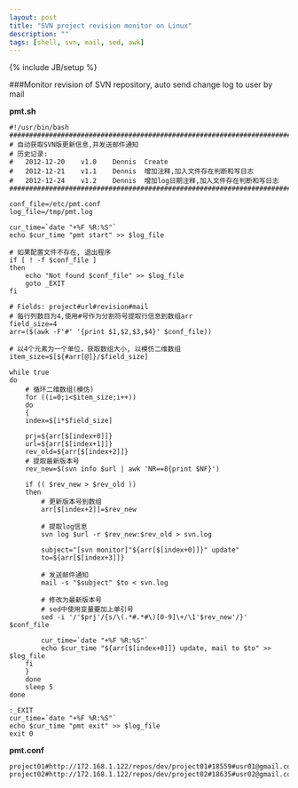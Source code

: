 ```yaml
---
layout: post
title: "SVN project revision monitor on Linux"
description: ""
tags: [shell, svn, mail, sed, awk]
---
```

{% include JB/setup %}

###Monitor revision of SVN repository, auto send change log to user by mail  


__pmt.sh__  

	#!/usr/bin/bash
	################################################################################
	# 自动获取SVN版更新信息,并发送邮件通知
	# 历史记录:
	#   2012-12-20    v1.0    Dennis  Create
	#   2012-12-21    v1.1    Dennis  增加注释,加入文件存在判断和写日志
	#   2012-12-24    v1.2    Dennis  增加log日期注释,加入文件存在判断和写日志
	################################################################################

	conf_file=/etc/pmt.conf
	log_file=/tmp/pmt.log

	cur_time=`date "+%F %R:%S"`
	echo $cur_time "pmt start" >> $log_file

	# 如果配置文件不存在, 退出程序
	if [ ! -f $conf_file ]
	then
	    echo "Not found $conf_file" >> $log_file
	    goto _EXIT
	fi

	# Fields: project#url#revision#mail
	# 每行列数目为4,使用#号作为分割符号提取行信息到数组arr 
	field_size=4
	arr=($(awk -F'#' '{print $1,$2,$3,$4}' $conf_file))

	# 以4个元素为一个单位，获取数组大小, 以模仿二维数组
	item_size=$[${#arr[@]}/$field_size]

	while true 
	do
	    # 循环二维数组(模仿)
	    for ((i=0;i<$item_size;i++))
	    do
	    {
		index=$[i*$field_size]

		prj=${arr[$[index+0]]}
		url=${arr[$[index+1]]}
		rev_old=${arr[$[index+2]]}
		# 提取最新版本号
		rev_new=$(svn info $url | awk 'NR==8{print $NF}')

		if (( $rev_new > $rev_old ))
		then
		    # 更新版本号到数组
		    arr[$[index+2]]=$rev_new

		    # 提取log信息
		    svn log $url -r $rev_new:$rev_old > svn.log

		    subject="[svn monitor]"${arr[$[index+0]]}" update"
		    to=${arr[$[index+3]]}

		    # 发送邮件通知
		    mail -s "$subject" $to < svn.log

		    # 修改为最新版本号
		    # sed中使用变量要加上单引号
		    sed -i '/'$prj'/{s/\(.*#.*#\)[0-9]\+/\1'$rev_new'/}' $conf_file

		    cur_time=`date "+%F %R:%S"`
		    echo $cur_time "${arr[$[index+0]]} update, mail to $to" >> $log_file
		fi
	    }
	    done
	    sleep 5
	done

	:_EXIT
	cur_time=`date "+%F %R:%S"`
	echo $cur_time "pmt exit" >> $log_file
	exit 0


__pmt.conf__

	project01#http://172.168.1.122/repos/dev/project01#18559#usr01@gmail.com
	project02#http://172.168.1.122/repos/dev/project02#18635#usr02@gmail.com

